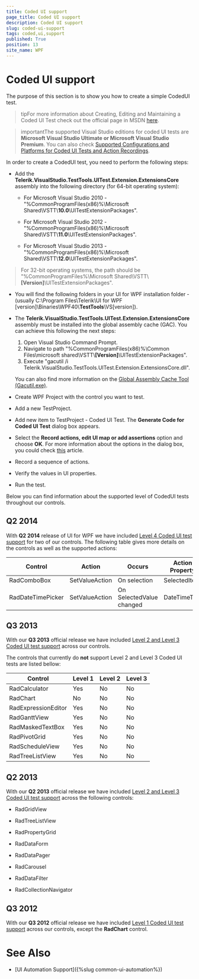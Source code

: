 ```yaml
---
title: Coded UI support
page_title: Coded UI support
description: Coded UI support
slug: coded-ui-support
tags: coded,ui,support
published: True
position: 13
site_name: WPF
---
```


# Coded UI support

The purpose of this section is to show you how to create a simple CodedUI test. 

>tipFor more information about Creating, Editing and Maintaining a Coded UI Test check out the official page in MSDN [here](http://msdn.microsoft.com/en-us/library/ff977233.aspx).        

>importantThe supported Visual Studio editions for coded UI tests are __Microsoft Visual Studio Ultimate or Microsoft Visual Studio Premium__. You can also check [Supported Configurations and Platforms for Coded UI Tests and Action Recordings](https://msdn.microsoft.com/en-us/library/dd380742(v=vs.110).aspx).

In order to create a CodedUI test, you need to perform the following steps:

* Add the __Telerik.VisualStudio.TestTools.UITest.Extension.ExtensionsCore__ assembly into the following directory (for 64-bit operating system):          

	* For Microsoft Visual Studio 2010 - "%CommonProgramFiles(x86)%\Microsoft Shared\VSTT\\__10.0__\UITestExtensionPackages".              

	* For Microsoft Visual Studio 2012 - "%CommonProgramFiles(x86)%\Microsoft Shared\VSTT\\__11.0__\UITestExtensionPackages".      

	* For Microsoft Visual Studio 2013 - "%CommonProgramFiles(x86)%\Microsoft Shared\VSTT\\__12.0__\UITestExtensionPackages".   	

>For 32-bit operating systems, the path should be "%CommonProgramFiles%\Microsoft Shared\VSTT\\__[Version]__\UITestExtensionPackages".

* You will find the following folders in your UI for WPF installation folder - (usually C:\Program Files\Telerik\UI for WPF [version]\Binaries\WPF40\\__TestTools__\VS[version]\).          

* The __Telerik.VisualStudio.TestTools.UITest.Extension.ExtensionsCore__ assembly must be installed into the global assembly cache (GAC). You can achieve this following the next steps:
	1. Open Visual Studio Command Prompt.
	2. Navigate to path "%CommonProgramFiles(x86)%\Common Files\microsoft shared\VSTT\\__[Version]__\UITestExtensionPackages".
	3. Execute "gacutil /i Telerik.VisualStudio.TestTools.UITest.Extension.ExtensionsCore.dll".
 
	You can also find more information on the [Global Assembly Cache Tool (Gacutil.exe)](http://msdn.microsoft.com/en-us/library/ex0ss12c(v=vs.80).aspx).          

* Create WPF Project with the control you want to test.

* Add a new TestProject.

* Add new item to TestProject - Coded UI Test. The __Generate Code for Coded UI Test__ dialog box appears.          

* Select the __Record actions, edit UI map or add assertions__ option and choose __OK__. For more information about the options in the dialog box, you could check [this](http://msdn.microsoft.com/en-us/library/dd286726.aspx) article.          

* Record a sequence of actions.

* Verify the values in UI properties.

* Run the test.

Below you can find information about the supported level of CodedUI tests throughout our controls.      

## Q2 2014

With __Q2 2014__ release of UI for WPF we have included [Level 4 Coded UI test support](http://blogs.msdn.com/b/visualstudioalm/archive/2011/10/28/coded-ui-test-extension-for-3rd-party-controls-the-basics-explained.aspx) for two of our controls. The following table gives more details on the controls as well as the supported actions:

Control	|	Action	|	Occurs	|	Action Property
---	|	---	|	---	|	---
RadComboBox	|	SetValueAction	|	On selection	|	SelectedItem
RadDateTimePicker	|	SetValueAction	|	On SelectedValue changed	|	DateTimeText

## Q3 2013

With our __Q3 2013__ official release we have included [Level 2 and Level 3 Coded UI test support](            http://blogs.msdn.com/b/visualstudioalm/archive/2011/10/28/coded-ui-test-extension-for-3rd-party-controls-the-basics-explained.aspx) across our controls.
        
The controls that currently do __not__ support Level 2 and Level 3 Coded UI tests are listed bellow:
        
Control	|	Level 1	|	Level 2	|	Level 3
---	|	---	|	---	|	---
RadCalculator	|	Yes	|	No	|	No
RadChart	|	No	|	No	|	No
RadExpressionEditor	|	Yes	|	No	|	No
RadGanttView	|	Yes	|	No	|	No
RadMaskedTextBox	|	Yes	|	No	|	No
RadPivotGrid	|	Yes	|	No	|	No
RadScheduleView	|	Yes	|	No	|	No
RadTreeListView	|	Yes	|	No	|	No


## Q2 2013

With our __Q2 2013__ official release we have included [Level 2 and Level 3 Coded UI test support](             http://blogs.msdn.com/b/visualstudioalm/archive/2011/10/28/coded-ui-test-extension-for-3rd-party-controls-the-basics-explained.aspx) across the following controls:
        
* RadGridView

* RadTreeListView

* RadPropertyGrid

* RadDataForm

* RadDataPager

* RadCarousel

* RadDataFilter

* RadCollectionNavigator

## Q3 2012

With our __Q3 2012__ official release we have included [Level 1 Coded UI test support](              http://blogs.msdn.com/b/visualstudioalm/archive/2011/10/28/coded-ui-test-extension-for-3rd-party-controls-the-basics-explained.aspx) across our controls, except the __RadChart__ control.
        
# See Also
 
* [UI Automation Support]({%slug common-ui-automation%})
